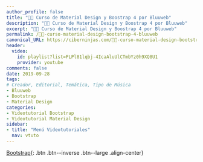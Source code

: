 ```yaml
---
author_profile: false
title: "👨‍🏫 Curso de Material Design y Boostrap 4 por Bluuweb"
description: "👩‍🎨 Curso de Material Design y Boostrap 4 por Bluuweb"
excerpt: "👩‍🎨 Curso de Material Design y Boostrap 4 por Bluuweb"
permalink: /👨‍🏫-curso-material-design-bootstrap-4-bluuweb
canonical_URL: https://ciberninjas.com/👨‍🏫-curso-material-design-bootstrap-4-bluuweb
header:
  video:
    id: playlist?list=PLPl81lqbj-4IcaAluUlCTmbYz0h9XQ8U1
    provider: youtube
comments: false
date: 2019-09-28
tags:
# Creador, Editorial, Temática, Tipo de Música
- Bluuweb
- Bootstrap
- Material Design
categories:
- Videotutorial Bootstrap
- Videotutorial Material Design
sidebar:
- title: "Menú Videotutoriales"
  nav: vtuto
---
```


[<i class="fab fa-bootstrap"></i> Bootstrap](/cursos-tecnologia/#bootstrap-){: .btn .btn--inverse .btn--large .align-center}
